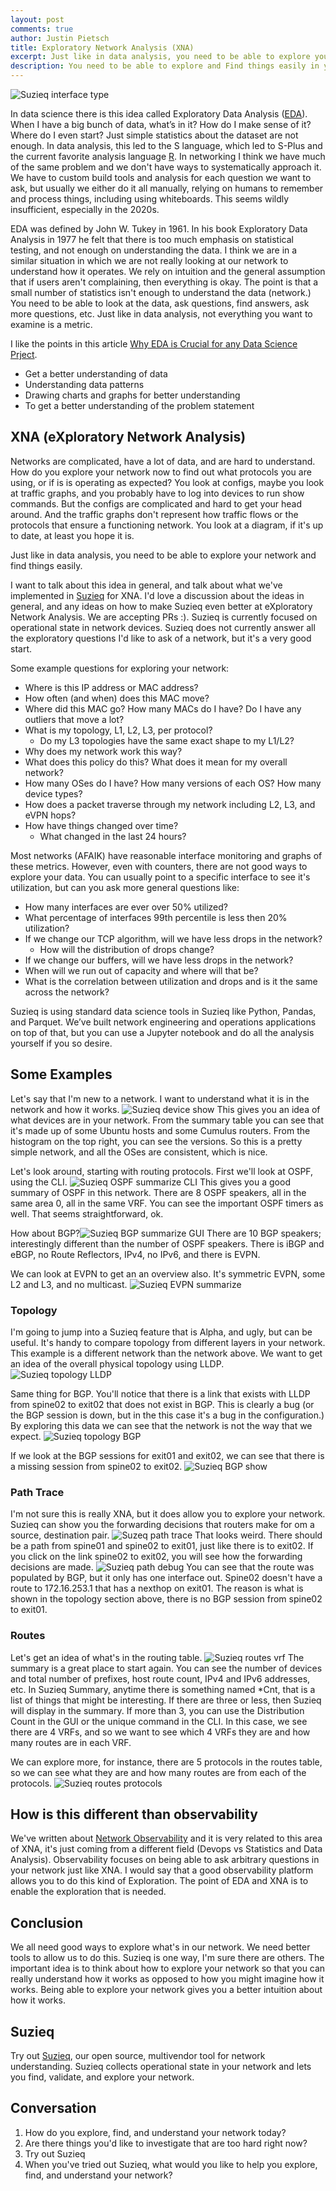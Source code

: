 ```yaml
---
layout: post
comments: true
author: Justin Pietsch
title: Exploratory Network Analysis (XNA)
excerpt: Just like in data analysis, you need to be able to explore your network and find things easily.
description: You need to be able to explore and Find things easily in your network.
---
```

![Suzieq interface type](/assets/images/2021-03-xna/interface-show-type.png)

In data science there is this idea called Exploratory Data Analysis ([EDA](https://www.itl.nist.gov/div898/handbook/eda/section1/eda11.htm)). When I have a big bunch of data, what’s in it? How do I make sense of it? Where do I even start? Just simple statistics about the dataset are not enough. In data analysis, this led to the S language, which led to S-Plus and the current favorite analysis language [R](https://www.r-project.org/about.html). In networking I think we have much of the same problem and we don't have ways to systematically approach it. We have to custom build tools and analysis for each question we want to ask, but usually we either do it all manually, relying on humans to remember and process things, including using whiteboards. This seems wildly insufficient, especially in the 2020s.

EDA was defined by John W. Tukey in 1961. In his book Exploratory Data Analysis in 1977 he felt that there is too much emphasis on statistical testing, and not enough on understanding the data. I think we are in a similar situation in which we are not really looking at our network to understand how it operates. We rely on intuition and the general assumption that if users aren't complaining, then everything is okay. The point is that a small number of statistics isn't enough to understand the data (network.) You need to be able to look at the data, ask questions, find answers, ask more questions, etc. Just like in data analysis, not everything you want to examine is a metric. 

I like the points in this article [Why EDA is Crucial for any Data Science Prject](https://www.aismartz.com/blog/why-eda-is-crucial-for-any-data-science-project/).
- Get a better understanding of data
- Understanding data patterns
- Drawing charts and graphs for better understanding
- To get a better understanding of the problem statement


## XNA (eXploratory Network Analysis)

Networks are complicated, have a lot of data, and are hard to understand. How do you explore your network now to find out what protocols you are using, or if is is operating as expected? You look at configs, maybe you look at traffic graphs, and you probably have to log into devices to run show commands. But the configs are complicated and hard to get your head around. And the traffic graphs don't represent how traffic flows or the protocols that ensure a functioning network. You look at a diagram, if it's up to date, at least you hope it is. 

Just like in data analysis, you need to be able to explore your network and find things easily.

I want to talk about this idea in general, and talk about what we've implemented in [Suzieq](https://www.stardustsystems.net/suzieq/) for XNA. I'd love a discussion about the ideas in general, and any ideas on how to make Suzieq even better at eXploratory Network Analysis. We are accepting PRs :). Suzieq is currently focused on operational state in network devices. Suzieq does not currently answer all the exploratory questions I'd like to ask of a network, but it's a very good start.

Some example questions for exploring your network:
- Where is this IP address or MAC address?
- How often (and when) does this MAC move?
- Where did this MAC go? How many MACs do I have? Do I have any outliers that move a lot?
- What is my topology, L1, L2, L3, per protocol?
	- Do my L3 topologies have the same exact shape to my L1/L2?
- Why does my network work this way?
- What does this policy do this? What does it mean for my overall network?
- How many OSes do I have? How many versions of each OS? How many device types?
- How does a packet traverse through my network including L2, L3, and eVPN hops?
- How have things changed over time?
	- What changed in the last 24 hours?

Most networks (AFAIK) have reasonable interface monitoring and graphs of these metrics. However, even with counters, there are not good ways to explore your data. You can usually point to a specific interface to see it's utilization, but can you ask more general questions like:
- How many interfaces are ever over 50% utilized?
- What percentage of interfaces 99th percentile is less then 20% utilization?
- If we change our TCP algorithm, will we have less drops in the network? 
	- How will the distribution of drops change?
- If we change our buffers, will we have less drops in the network?
- When will we run out of capacity and where will that be?
- What is the correlation between utilization and drops and is it the same across the network?


Suzieq is using standard data science tools in Suzieq like Python, Pandas, and Parquet. We’ve built network engineering and operations applications on top of that, but you can use a Jupyter notebook and do all the analysis yourself if you so desire. 

## Some Examples

Let's say that I'm new to a network. I want to understand what it is in the network and how it works. ![Suzieq device show](/assets/images/2021-03-xna/device.png)
This gives you an idea of what devices are in your network. From the summary table you can see that it's made up of some Ubuntu hosts and some Cumulus routers. From the histogram on the top right, you can see the versions. So this is a pretty simple network, and all the OSes are consistent, which is nice.

Let's look around, starting with routing protocols. First we'll look at OSPF, using the CLI. ![Suzieq OSPF summarize CLI](/assets/images/2021-03-xna/ospf-summarize.png)
This gives you a good summary of OSPF in this network. There are 8 OSPF speakers, all in the same area 0, all in the same VRF. You can see the important OSPF timers as well. That seems straightforward, ok.

How about BGP?![Suzieq BGP summarize GUI](/assets/images/2021-03-xna/bgp-summarize.png)
There are 10 BGP speakers; interestingly different than the number of OSPF speakers. There is iBGP and eBGP, no Route Reflectors, IPv4, no IPv6, and there is EVPN.

We can look at EVPN to get an an overview also. It's symmetric EVPN, some L2 and L3, and no multicast.
![Suzieq EVPN summarize](/assets/images/2021-03-xna/evpnVni-summarize.png)

### Topology

I'm going to jump into a Suzieq feature that is Alpha, and ugly, but can be useful. It's handy to compare topology from different layers in your network. This example is a different network than the network above. We want to get an idea of the overall physical topology using LLDP. ![Suzieq topology LLDP](/assets/images/2021-03-xna/ospf-ibgp_lldp.png)

Same thing for BGP. You'll notice that there is a link that exists with LLDP from spine02 to exit02 that does not exist in BGP. This is clearly a bug (or the BGP session is down, but in the this case it's a bug in the configuration.) By exploring this data we can see that the network is not the way that we expect.
![Suzieq topology BGP](/assets/images/2021-03-xna/ospf-ibgp_bgp.png)

If we look at the BGP sessions for exit01 and exit02, we can see that there is a missing session from spine02 to exit02. ![Suzieq BGP show](/assets/images/2021-03-xna/bgp-show-exit01-exit02.png)

### Path Trace
I'm not sure this is really XNA, but it does allow you to explore your network. Suzieq can show you the forwarding decisions that routers make for om a source, destination pair. ![Suzeq path trace](/assets/images/2021-03-xna/path-show-internet.png) That looks weird. There should be a path from spine01 and spine02 to exit01, just like there is to exit02. If you click on the link spine02 to exit02, you will see how the forwarding decisions are made. ![Suzieq path debug](/assets/images/2021-03-xna/spine02-exit02-path.png) You can see that the route was populated by BGP, but it only has one interface out. Spine02 doesn't have a route to 172.16.253.1 that has a nexthop on exit01. The reason is what is shown in the topology section above, there is no BGP session from spine02 to exit01.
### Routes

Let's get an idea of what's in the routing table. ![Suzieq routes vrf](/assets/images/2021-03-xna/routes-vrf.png) The summary is a great place to start again. You can see the number of devices and total number of prefixes, host route count, IPv4 and IPv6 addresses, etc. In Suzieq Summary, anytime there is something named *Cnt, that is a list of things that might be interesting. If there are three or less, then Suzieq will display in the summary. If more than 3, you can use the Distribution Count in the GUI or the unique command in the CLI. In this case, we see there are 4 VRFs, and so we want to see which 4 VRFs they are and how many routes are in each VRF.

We can explore more, for instance, there are 5 protocols in the routes table, so we can see what they are and how many routes are from each of the protocols. ![Suzieq routes  protocols](/assets/images/2021-03-xna/routes-protocol.png)


## How is this different than observability
We've written about [Network Observability](https://elegantnetwork.github.io/posts/observability/) and it is very related to this area of XNA, it's just coming from a different field (Devops vs Statistics and Data Analysis). Observability focuses on being able to ask arbitrary questions in your network just like XNA. I would say that a good observability platform allows you to do this kind of Exploration. The point of EDA and XNA is to enable the exploration that is needed.


## Conclusion
We all need good ways to explore what's in our network. We need better tools to allow us to do this. Suzieq is one way, I'm sure there are others. The important idea is to think about how to explore your network so that you can really understand how it works as opposed to how you might imagine how it works. Being able to explore your network gives you a better intuition about how it works.
## Suzieq
Try out [Suzieq](https://www.stardustsystems.net/suzieq/), our open source, multivendor tool for network understanding. Suzieq collects operational state in your network and lets you find, validate, and explore your network.

## Conversation

1. How do you explore, find, and understand your network today?
2. Are there things you'd like to investigate that are too hard right now?
3. Try out Suzieq
4. When you've tried out Suzieq, what would you like to help you explore, find, and understand your network?

